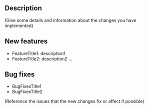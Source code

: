 ## Description
(Give some details and information about the changes you have implemented)

## New features
  - FeatureTitle1: description1
  - FeatureTitle2: description2
  ...
  

## Bug fixes
  - BugFixesTitle1 
  - BugFixesTitle2
  
  (Reference the issues that the new changes fix or affect if possible)

